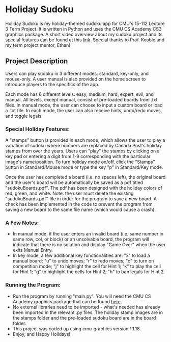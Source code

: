 # Holiday Sudoku
Holiday Sudoku is my holiday-themed sudoku app for CMU's 15-112 Lecture 3 Term Project. It is written in Python and uses the CMU CS Academy CS3 graphics package. A short video overview about my sudoku project and its special features can be found at this [link](https://www.loom.com/share/0f1516868dbc434aad9f09f96f8942da). Special thanks to Prof. Kosbie and my term project mentor, Ethan!

## Project Description 

Users can play sudoku in 3 different modes: standard, key-only, and mouse-only. A user manual is also provided on the home screen to introduce players to the specifics of the app.

Each mode has 6 different levels: easy, medium, hard, expert, evil, and manual. All levels, except manual, consist of pre-loaded boards from .txt files. In
manual mode, the user can choose to input a custom board or load a .txt file. In each mode, the user can also receive hints, undo/redo moves, and toggle legals. 

### Special Holiday Features:
A "stamps" button is provided in each mode, which allows the user to play a variation of sudoku where numbers are replaced by Canada Post's holiday stamps
from over the years. Users can "play" the stamps by clicking on a key pad or entering a digit from 1-9 corresponding with the particular image's name/position.
To turn holiday mode on/off, click the "Stamps" button in Standard/Mouse mode or type the key "p" in Standard/Key mode.

Once the user has completed a board (i.e. no spaces left), the original board and the user's board will be automatically be saved as a pdf titled 
"sudokuBoards.pdf". The pdf has been designed with the holiday colors of red, green, and white. Note: the user must delete the existing "sudokuBoards.pdf" file 
in order for the program to save a new board. A check has been implemented in the  code to prevent the program from saving a new board to the same file name (which would cause a crash).

### A Few Notes:
- In manual mode, if the user enters an invalid board (i.e. same number in same row, col, or block) or an unsolvable board, the program will indicate
that there is no solution and display "Game Over" when the user exits Manual Entry.
- In key mode, a few additional key functionalities are: "x" to load a manual board; "u" to undo moves; "r" to redo moves; "c" to turn on competition mode;
"j" to highlight the cell for Hint 1; "k" to play the cell for Hint 1; "g" to highlight the cells for Hint 2; "h" to ban legals for Hint 2.

### Running the Program:
- Run the program by running "main.py". You will need the CMU CS Academy graphics package that can be found [here](https://academy.cs.cmu.edu/desktop). 
- No external libraries need to be imported - what's needed has already been imported in the relevant .py files. The holiday stamp images are in the stamps 
folder and the pre-loaded sudoku board are in the board folder.
- This project was coded up using cmu-graphics version 1.1.18.
- Enjoy, and Happy Holidays! 
